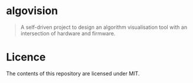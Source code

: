 # algovision

> A self-driven project to design an algorithm visualisation tool with an intersection of hardware and firmware.

# Licence

The contents of this repository are licensed under MIT.
